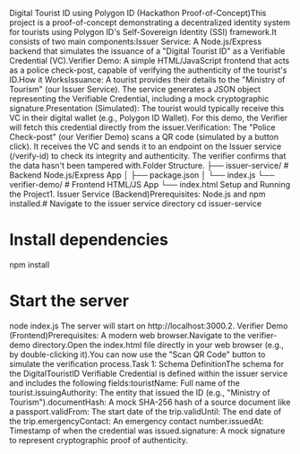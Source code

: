 Digital Tourist ID using Polygon ID (Hackathon Proof-of-Concept)This project is a proof-of-concept demonstrating a decentralized identity system for tourists using Polygon ID's Self-Sovereign Identity (SSI) framework.It consists of two main components:Issuer Service: A Node.js/Express backend that simulates the issuance of a "Digital Tourist ID" as a Verifiable Credential (VC).Verifier Demo: A simple HTML/JavaScript frontend that acts as a police check-post, capable of verifying the authenticity of the tourist's ID.How it WorksIssuance: A tourist provides their details to the "Ministry of Tourism" (our Issuer Service). The service generates a JSON object representing the Verifiable Credential, including a mock cryptographic signature.Presentation (Simulated): The tourist would typically receive this VC in their digital wallet (e.g., Polygon ID Wallet). For this demo, the Verifier will fetch this credential directly from the issuer.Verification: The "Police Check-post" (our Verifier Demo) scans a QR code (simulated by a button click). It receives the VC and sends it to an endpoint on the Issuer service (/verify-id) to check its integrity and authenticity. The verifier confirms that the data hasn't been tampered with.Folder Structure.
├── issuer-service/   # Backend Node.js/Express App
│   ├── package.json
│   └── index.js
└── verifier-demo/      # Frontend HTML/JS App
    └── index.html
Setup and Running the Project1. Issuer Service (Backend)Prerequisites: Node.js and npm installed.# Navigate to the issuer service directory
cd issuer-service

# Install dependencies
npm install

# Start the server
node index.js
The server will start on http://localhost:3000.2. Verifier Demo (Frontend)Prerequisites: A modern web browser.Navigate to the verifier-demo directory.Open the index.html file directly in your web browser (e.g., by double-clicking it).You can now use the "Scan QR Code" button to simulate the verification process.Task 1: Schema DefinitionThe schema for the DigitalTouristID Verifiable Credential is defined within the issuer service and includes the following fields:touristName: Full name of the tourist.issuingAuthority: The entity that issued the ID (e.g., "Ministry of Tourism").documentHash: A mock SHA-256 hash of a source document like a passport.validFrom: The start date of the trip.validUntil: The end date of the trip.emergencyContact: An emergency contact number.issuedAt: Timestamp of when the credential was issued.signature: A mock signature to represent cryptographic proof of authenticity.